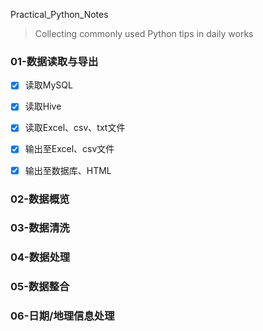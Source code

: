 Practical_Python_Notes

> Collecting commonly used Python tips in daily works
>



### 01-数据读取与导出

- [x] 读取MySQL

- [x] 读取Hive
- [x] 读取Excel、csv、txt文件
- [x] 输出至Excel、csv文件
- [x] 输出至数据库、HTML

### 02-数据概览

### 03-数据清洗

### 04-数据处理

### 05-数据整合

### 06-日期/地理信息处理

